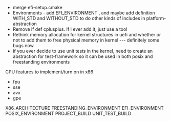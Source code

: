 - merge efi-setup.cmake
- Environments - add EFI_ENVIRONMENT , and maybe add definition WITH_STD and WITHOUT_STD to do other kinds of includes in platform-abstraction
- Remove if def cplusplus. If I ever add it, just use a tool
- Rethink memory allocation for kernel structures in uefi and whether or not to add them to free physical memory in kernel --- definitely some bugs now.
- if you ever decide to use unit tests in the kernel, need to create an abstraction for test-framework so it can be used in both posix and freestanding environments

CPU features to implement/turn on in x86

- fpu
- sse
- avx
- gpe

X86_ARCHITECTURE
FREESTANDING_ENVIRONMENT EFI_ENVIRONMENT POSIX_ENVIRONMENT
PROJECT_BUILD UNIT_TEST_BUILD
